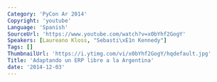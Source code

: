```yaml
---
Category: 'PyCon Ar 2014'
Copyright: 'youtube'
Language: 'Spanish'
SourceUrl: 'https://www.youtube.com/watch?v=x0bYhf2GogY'
Speakers: [Laureano Kloss, "Sebasti\xE1n Kennedy"]
Tags: []
ThumbnailUrl: 'https://i.ytimg.com/vi/x0bYhf2GogY/hqdefault.jpg'
Title: 'Adaptando un ERP libre a la Argentina'
date: '2014-12-03'
---
```

